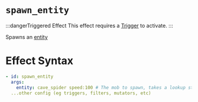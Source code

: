 # `spawn_entity`
:::dangerTriggered Effect
This effect requires a [Trigger](https://plugins.auxilor.io/effects/all-triggers) to activate.
:::

Spawns an [entity](https://plugins.auxilor.io/all-plugins/the-entity-lookup-system)

# Effect Syntax
```yaml
- id: spawn_entity
  args:
    entity: cave_spider speed:100 # The mob to spawn, takes a lookup string
  ...other config (eg triggers, filters, mutators, etc)
```
